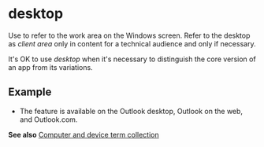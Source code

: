 # desktop

Use to refer to the work area on the Windows screen. Refer to the desktop as *client area* only in content for a technical audience and only if necessary.

It's OK to use *desktop* when it's necessary to distinguish the core version of an app from its variations.

## Example

- The feature is available on the Outlook desktop, Outlook on the web, and Outlook.com.

**See also** [Computer and device term collection](../term-collections/computer-device-terms.md)

